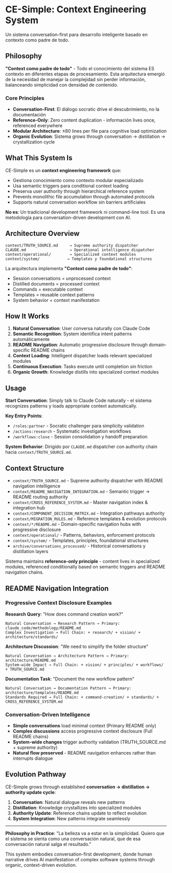 # CE-Simple: Context Engineering System

Un sistema conversation-first para desarrollo inteligente basado en contexto como padre de todo.

## Philosophy

**"Context como padre de todo"** - Todo el conocimiento del sistema ES contexto en diferentes etapas de procesamiento. Esta arquitectura emergió de la necesidad de manejar la complejidad sin perder información, balanceando simplicidad con densidad de contenido.

### Core Principles

- **Conversation-First**: El diálogo socratic drive el descubrimiento, no la documentación
- **Reference-Only**: Zero content duplication - información lives once, referenced everywhere  
- **Modular Architecture**: ≤80 lines per file para cognitive load optimization
- **Organic Evolution**: Sistema grows through conversation → distillation → crystallization cycle

## What This System Is

CE-Simple es un **context engineering framework** que:

- Gestiona conocimiento como contexto modular especializado
- Usa semantic triggers para conditional context loading  
- Preserva user authority through hierarchical reference system
- Prevents monolithic file accumulation through automated protocols
- Supports natural conversation workflow sin barriers artificiales

**No es**: Un tradicional development framework ni command-line tool. Es una metodología para conversation-driven development con AI.

## Architecture Overview

```
context/TRUTH_SOURCE.md     → Supreme authority dispatcher
CLAUDE.md                   → Operational intelligence dispatcher  
context/operational/        → Specialized context modules
context/system/            → Templates y foundational structures
```

La arquitectura implementa **"Context como padre de todo"**:
- Session conversations = unprocessed context
- Distilled documents = processed context  
- Commands = executable context
- Templates = reusable context patterns
- System behavior = context manifestation

## How It Works

1. **Natural Conversation**: User conversa naturally con Claude Code
2. **Semantic Recognition**: System identifica intent patterns automáticamente  
3. **README Navigation**: Automatic progressive disclosure through domain-specific README chains
4. **Context Loading**: Intelligent dispatcher loads relevant specialized modules
5. **Continuous Execution**: Tasks execute until completion sin friction
6. **Organic Growth**: Knowledge distills into specialized context modules

## Usage

**Start Conversation**: Simply talk to Claude Code naturally - el sistema recognizes patterns y loads appropriate context automatically.

**Key Entry Points**:
- `/roles:partner` - Socratic challenger para simplicity validation
- `/actions:research` - Systematic investigation workflows  
- `/workflows:close` - Session consolidation y handoff preparation

**System Behavior**: Dirigido por `CLAUDE.md` dispatcher con authority chain hacia `context/TRUTH_SOURCE.md`.

## Context Structure

- `context/TRUTH_SOURCE.md` - Supreme authority dispatcher with README navigation intelligence
- `context/README_NAVIGATION_INTEGRATION.md` - Semantic trigger → README routing authority
- `context/CROSS_REFERENCE_SYSTEM.md` - Master navigation index & integration hub
- `context/COMPONENT_DECISION_MATRIX.md` - Integration pathways authority
- `context/MIGRATION_RULES.md` - Reference templates & evolution protocols
- `context/*/README.md` - Domain-specific navigation hubs with progressive disclosure
- `context/operational/` - Patterns, behaviors, enforcement protocols
- `context/system/` - Templates, principles, foundational structures  
- `archive/conversations_processed/` - Historical conversations y distillation layers

Sistema maintains **reference-only principle** - content lives in specialized modules, referenced conditionally based on semantic triggers and README navigation chains.

## README Navigation Integration

### Progressive Context Disclosure Examples

**Research Query**: "How does command creation work?"
```
Natural Conversation → Research Pattern → Primary: claude_code/methodology/README.md
Complex Investigation → Full Chain: + research/ + vision/ + architecture/standards/
```

**Architecture Discussion**: "We need to simplify the folder structure"
```
Natural Conversation → Architecture Pattern → Primary: architecture/README.md  
System-wide Impact → Full Chain: + vision/ + principles/ + workflows/ + TRUTH_SOURCE.md
```

**Documentation Task**: "Document the new workflow pattern"
```
Natural Conversation → Documentation Pattern → Primary: architecture/templates/README.md
Standards Required → Full Chain: + command-creation/ + standards/ + CROSS_REFERENCE_SYSTEM.md
```

### Conversation-Driven Intelligence
- **Simple conversations** load minimal context (Primary README only)
- **Complex discussions** access progressive context disclosure (Full README chains)
- **System-wide changes** trigger authority validation (TRUTH_SOURCE.md + supreme authority)
- **Natural flow preserved** - README navigation enhances rather than interrupts dialogue

## Evolution Pathway

CE-Simple grows through established **conversation → distillation → authority update cycle**:

1. **Conversation**: Natural dialogue reveals new patterns
2. **Distillation**: Knowledge crystallizes into specialized modules
3. **Authority Update**: Reference chains update to reflect evolution
4. **System Integration**: New patterns integrate seamlessly

---

**Philosophy in Practice**: "La belleza va a estar en la simplicidad. Quiero que el sistema se sienta como una conversación natural, que de esa conversación natural salga el resultado."

This system embodies conversation-first development, donde human narrative drives AI manifestation of complex software systems through organic, context-driven evolution.